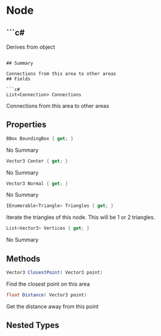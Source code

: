 # Node

## ```c#
Derives from object
```

## Summary

Connections from this area to other areas
## Fields

```c#
List<Connection> Connections
```
Connections from this area to other areas
## Properties

```c#
BBox BoundingBox { get; } 
```
No Summary
```c#
Vector3 Center { get; } 
```
No Summary
```c#
Vector3 Normal { get; } 
```
No Summary
```c#
IEnumerable<Triangle> Triangles { get; } 
```
Iterate the triangles of this node. This will be 1 or 2 triangles.
```c#
List<Vector3> Vertices { get; } 
```
No Summary
## Methods

```c#
Vector3 ClosestPoint( Vector3 point) 
```
Find the closest point on this area
```c#
float Distance( Vector3 point) 
```
Get the distance away from this point
## Nested Types

